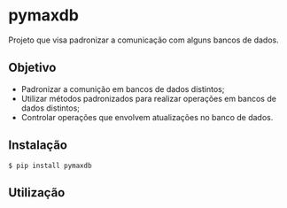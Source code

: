 # pymaxdb
Projeto que visa padronizar a comunicação com alguns bancos de dados.
## Objetivo
* Padronizar a comunição em bancos de dados distintos; 
* Utilizar métodos padronizados para realizar operações em bancos de dados distintos;
* Controlar operações que envolvem atualizações no banco de dados.
## Instalação
```
$ pip install pymaxdb
```
## Utilização


